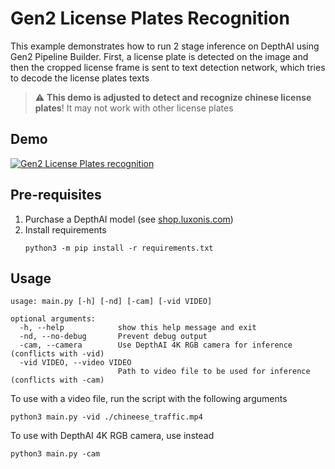 # Gen2 License Plates Recognition

This example demonstrates how to run 2 stage inference on DepthAI using Gen2 Pipeline Builder.
First, a license plate is detected on the image and then the cropped license frame is sent to text detection network, 
which tries to decode the license plates texts

> :warning: **This demo is adjusted to detect and recognize chinese license plates**! It may not work with other license plates

## Demo

[![Gen2 License Plates recognition](https://user-images.githubusercontent.com/5244214/111202991-c62f3980-85c4-11eb-8bce-a3c517abeca1.gif)](https://www.youtube.com/watch?v=tB_-mVVNIro "License Plates recognition on DepthAI")

## Pre-requisites

1. Purchase a DepthAI model (see [shop.luxonis.com](https://shop.luxonis.com/))
2. Install requirements
   ```
   python3 -m pip install -r requirements.txt
   ```

## Usage

```
usage: main.py [-h] [-nd] [-cam] [-vid VIDEO]

optional arguments:
  -h, --help            show this help message and exit
  -nd, --no-debug       Prevent debug output
  -cam, --camera        Use DepthAI 4K RGB camera for inference (conflicts with -vid)
  -vid VIDEO, --video VIDEO
                        Path to video file to be used for inference (conflicts with -cam)
```

To use with a video file, run the script with the following arguments

```
python3 main.py -vid ./chineese_traffic.mp4
```

To use with DepthAI 4K RGB camera, use instead

```
python3 main.py -cam
``` 
